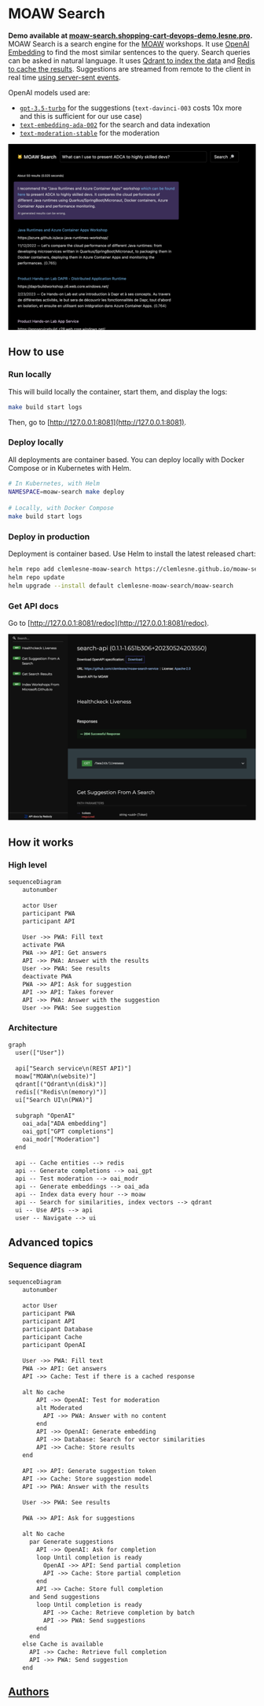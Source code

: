 # MOAW Search

**Demo available at [moaw-search.shopping-cart-devops-demo.lesne.pro](https://moaw-search.shopping-cart-devops-demo.lesne.pro/).**
MOAW Search is a search engine for the [MOAW](https://microsoft.github.io/moaw/) workshops. It use [OpenAI Embedding](https://platform.openai.com/docs/guides/embeddings) to find the most similar sentences to the query. Search queries can be asked in natural language. It uses [Qdrant to index the data](https://github.com/qdrant/qdrant) and [Redis to cache the results](https://github.com/redis/redis). Suggestions are streamed from remote to the client in real time [using server-sent events](https://developer.mozilla.org/en-US/docs/Web/API/Server-sent_events/Using_server-sent_events).


OpenAI models used are:

- [`gpt-3.5-turbo`](https://platform.openai.com/docs/models/gpt-3-5) for the suggestions (`text-davinci-003` costs 10x more and this is sufficient for our use case)
- [`text-embedding-ada-002`](https://openai.com/blog/new-and-improved-embedding-model) for the search and data indexation
- [`text-moderation-stable`](https://platform.openai.com/docs/models/moderation) for the moderation

![Application screenshot](docs/main.png)

## How to use

### Run locally

This will build locally the container, start them, and display the logs:

```bash
make build start logs
```

Then, go to [http://127.0.0.1:8081](http://127.0.0.1:8081).

### Deploy locally

All deployments are container based. You can deploy locally with Docker Compose or in Kubernetes with Helm.

```bash
# In Kubernetes, with Helm
NAMESPACE=moaw-search make deploy

# Locally, with Docker Compose
make build start logs
```

### Deploy in production

Deployment is container based. Use Helm to install the latest released chart:

```bash
helm repo add clemlesne-moaw-search https://clemlesne.github.io/moaw-search
helm repo update
helm upgrade --install default clemlesne-moaw-search/moaw-search
```

### Get API docs

Go to [http://127.0.0.1:8081/redoc](http://127.0.0.1:8081/redoc).

![Documentation endpoint](docs/doc.png)

## How it works

### High level

```mermaid
sequenceDiagram
    autonumber

    actor User
    participant PWA
    participant API

    User ->> PWA: Fill text
    activate PWA
    PWA ->> API: Get answers
    API ->> PWA: Answer with the results
    User ->> PWA: See results
    deactivate PWA
    PWA ->> API: Ask for suggestion
    API ->> API: Takes forever
    API ->> PWA: Answer with the suggestion
    User ->> PWA: See suggestion
```

### Architecture

```mermaid
graph
  user(["User"])

  api["Search service\n(REST API)"]
  moaw["MOAW\n(website)"]
  qdrant[("Qdrant\n(disk)")]
  redis[("Redis\n(memory)")]
  ui["Search UI\n(PWA)"]

  subgraph "OpenAI"
    oai_ada["ADA embedding"]
    oai_gpt["GPT completions"]
    oai_modr["Moderation"]
  end

  api -- Cache entities --> redis
  api -- Generate completions --> oai_gpt
  api -- Test moderation --> oai_modr
  api -- Generate embeddings --> oai_ada
  api -- Index data every hour --> moaw
  api -- Search for similarities, index vectors --> qdrant
  ui -- Use APIs --> api
  user -- Navigate --> ui
```

## Advanced topics

### Sequence diagram

```mermaid
sequenceDiagram
    autonumber

    actor User
    participant PWA
    participant API
    participant Database
    participant Cache
    participant OpenAI

    User ->> PWA: Fill text
    PWA ->> API: Get answers
    API ->> Cache: Test if there is a cached response

    alt No cache
        API ->> OpenAI: Test for moderation
        alt Moderated
          API ->> PWA: Answer with no content
        end
        API ->> OpenAI: Generate embedding
        API ->> Database: Search for vector similarities
        API ->> Cache: Store results
    end

    API ->> API: Generate suggestion token
    API ->> Cache: Store suggestion model
    API ->> PWA: Answer with the results

    User ->> PWA: See results

    PWA ->> API: Ask for suggestions

    alt No cache
      par Generate suggestions
        API ->> OpenAI: Ask for completion
        loop Until completion is ready
          OpenAI ->> API: Send partial completion
          API ->> Cache: Store partial completion
        end
        API ->> Cache: Store full completion
      and Send suggestions
        loop Until completion is ready
          API ->> Cache: Retrieve completion by batch
          API ->> PWA: Send suggestions
        end
      end
    else Cache is available
      API ->> Cache: Retrieve full completion
      API ->> PWA: Send suggestion
    end
```

## [Authors](./AUTHORS.md)
